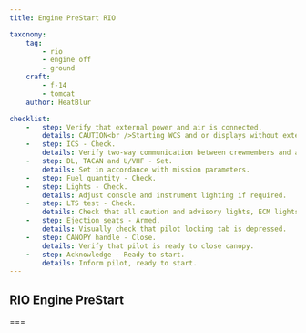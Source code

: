 ```yaml
---
title: Engine PreStart RIO

taxonomy:
    tag:
        - rio
        - engine off
        - ground
    craft:
        - f-14
        - tomcat
    author: HeatBlur

checklist:
    -   step: Verify that external power and air is connected.
        details: CAUTION<br />Starting WCS and or displays without external air can cause damage to those systems as external air is used for cooling when no on-board air is available.
    -   step: ICS - Check.
        details: Verify two-way communication between crewmembers and adjust volume.
    -   step: DL, TACAN and U/VHF - Set.
        details: Set in accordance with mission parameters.
    -   step: Fuel quantity - Check. 
    -   step: Lights - Check.
        details: Adjust console and instrument lighting if required.
    -   step: LTS test - Check.
        details: Check that all caution and advisory lights, ECM lights and DDI lights illuminate.<br />This is done when pilot selects LTS test on MASTER TEST switch.<br />NOTE When pilot selects INST test, RIO fuel counter should decrease to 2000 pounds and MASTER CAUTION, FUEL LOW and OXY LOW lights should illuminate.
    -   step: Ejection seats - Armed.
        details: Visually check that pilot locking tab is depressed.
    -   step: CANOPY handle - Close.
        details: Verify that pilot is ready to close canopy.
    -   step: Acknowledge - Ready to start.
        details: Inform pilot, ready to start.
---
```


## RIO Engine PreStart

===

